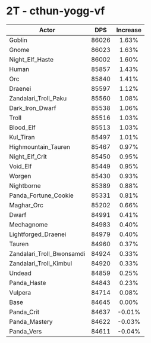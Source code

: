 # 2T - cthun-yogg-vf
| Actor | DPS | Increase |
|---|:---:|:---:|
|Goblin|86026|1.63%|
|Gnome|86023|1.63%|
|Night_Elf_Haste|86002|1.60%|
|Human|85857|1.43%|
|Orc|85840|1.41%|
|Draenei|85597|1.12%|
|Zandalari_Troll_Paku|85560|1.08%|
|Dark_Iron_Dwarf|85538|1.06%|
|Troll|85516|1.03%|
|Blood_Elf|85513|1.03%|
|Kul_Tiran|85497|1.01%|
|Highmountain_Tauren|85467|0.97%|
|Night_Elf_Crit|85450|0.95%|
|Void_Elf|85449|0.95%|
|Worgen|85430|0.93%|
|Nightborne|85389|0.88%|
|Panda_Fortune_Cookie|85331|0.81%|
|Maghar_Orc|85202|0.66%|
|Dwarf|84991|0.41%|
|Mechagnome|84983|0.40%|
|Lightforged_Draenei|84979|0.40%|
|Tauren|84960|0.37%|
|Zandalari_Troll_Bwonsamdi|84924|0.33%|
|Zandalari_Troll_Kimbul|84920|0.33%|
|Undead|84859|0.25%|
|Panda_Haste|84843|0.23%|
|Vulpera|84714|0.08%|
|Base|84645|0.00%|
|Panda_Crit|84637|-0.01%|
|Panda_Mastery|84622|-0.03%|
|Panda_Vers|84611|-0.04%|
